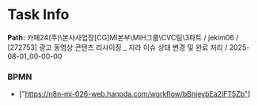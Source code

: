 # Task Info

**Path:** 카페24(주)\본사사업장\[CG]MI본부\MIH그룹\CVC팀\3파트 / jekim06 / [272753] 광고 동영상 콘텐츠 리사이징 _ 지라 이슈 상태 변경 및 완료 처리 / 2025-08-01_00-00-00

### BPMN
- ["https://n8n-mi-026-web.hanpda.com/workflow/bBnjeybEa2lFT5Zb"]

